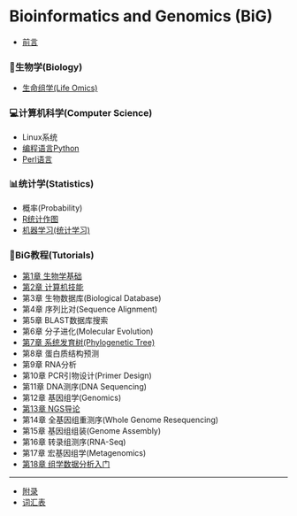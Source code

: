 # Bioinformatics and Genomics (BiG)

* [前言](README.md)

### 🧬生物学(Biology)
* [生命组学(Life Omics)](Biology/Omics.md)

### 💻计算机科学(Computer Science)
* Linux系统
* [编程语言Python](CompSci/Python-learn.md)
* [Perl语言](CompSci/Perl-learn.md)

### 📊统计学(Statistics)
* 概率(Probability)
* [R统计作图](Statistics/R-intro.md)
* [机器学习(统计学习)](Statistics/MachineLearning.md)

### 📖BiG教程(Tutorials)
* [第1章 生物学基础](BiologyBasics.md)
* [第2章 计算机技能](ComputerSkills.md)
* 第3章 生物数据库(Biological Database)
* 第4章 序列比对(Sequence Alignment)
* 第5章 BLAST数据库搜索
* 第6章 分子进化(Molecular Evolution)
* [第7章 系统发育树(Phylogenetic Tree)](Tutorials/07phylogeny.md)
* 第8章 蛋白质结构预测
* 第9章 RNA分析
* 第10章 PCR引物设计(Primer Design)
* 第11章 DNA测序(DNA Sequencing)
* 第12章 基因组学(Genomics)
* [第13章 NGS导论](Tutorials/13NGS.md)
* 第14章 全基因组重测序(Whole Genome Resequencing)
* 第15章 基因组组装(Genome Assembly)
* 第16章 转录组测序(RNA-Seq)
* 第17章 宏基因组学(Metagenomics)
* [第18章 组学数据分析入门](DataAnalytics.md)
----
* [附录](Appendix.md)
* [词汇表](GLOSSARY.md)